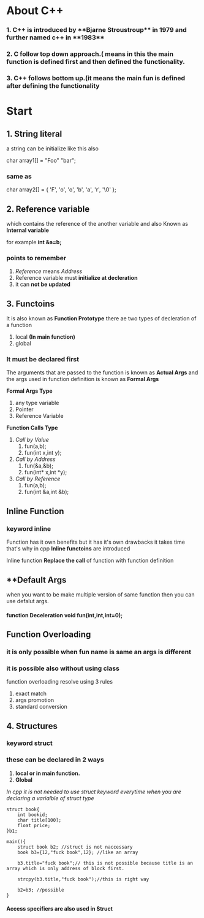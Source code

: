 # **About C++**

### 1. C++ is introduced by **Bjarne **Stroustroup\***\* in 1979 and further named c++ in **1983\*\*

### 2. C follow top down approach.( means in this the main function is defined first and then defined the functionality.

### 3. C++ follows bottom up.(it means the main fun is defined after defining the functionality

# **Start**

## 1. **String literal**

a string can be initialize like this also

char array1[] = "Foo" "bar";

### **same as**

char array2[] = { 'F', 'o', 'o', 'b', 'a', 'r', '\0' };

## 2. **Reference variable** 

which contains the reference of the another variable and also Known as **Internal variable**

for example
**int &a=b;**

### **points to remember**

1. _Reference_ means _Address_
2. Reference variable must **initialize at decleration**
3. it can **not be updated**

## 3. **Functoins**

It is also known as **Function Prototype**
there ae two types of decleration of a function

1. local **(In main function)**
2. global

### It must be declared first

The arguments that are passed to the function is known as **Actual Args**
and the args used in function definition is known as **Formal Args**

**Formal Args Type**

1. any type variable
2. Pointer
3. Reference Variable

**Function Calls Type**

1. _Call by Value_
   1. fun(a,b);
   2. fun(int x,int y);
2. _Call by Address_
   1. fun(&a,&b);
   2. fun(int* x,int *y);
3. _Call by Reference_
   1. fun(a,b);
   2. fun(int &a,int &b);

## **Inline Function**

### keyword **inline**

Function has it own benefits but it has it's own drawbacks it takes time that's why in cpp **Inline functoins** are introduced

Inline function **Replace the call** of function with function definition

## \*\*Default Args

when you want to be make multiple version of same function then you can use defalut args.

#### function Deceleration **void fun(int,int,int=0);**

## **Function Overloading**

### **it is only possible when fun name is same an args is different**

### **it is possible also without using class**

function overloading resolve using 3 rules

1. exact match
2. args promotion
3. standard conversion

## 4. **Structures**

### keyword **struct**

### these can be declared in 2 ways

1. **local or in main function.**
2. **Global**

_In cpp it is not needed to use struct keyword everytime when you are declaring a varialble of struct type_

```
struct book{
    int bookid;
    char title[100];
    float price;
}b1;

main(){
    struct book b2; //struct is not naccessary
    book b3={12,"fuck book",12}; //like an array

    b3.title="fuck book";// this is not possible because title is an array which is only address of block first.

    strcpy(b3.title,"fuck book");//this is right way

    b2=b3; //possible
}
```

#### **Access specifiers are also used in Struct**
